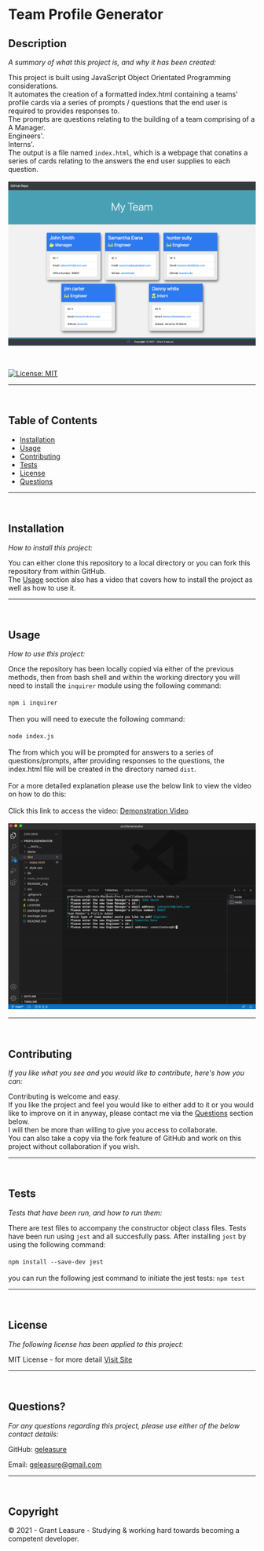 
# Team Profile Generator

## Description 

*A summary of what this project is, and why it has been created:*

This project is built using JavaScript Object Orientated Programming considerations. <br> It automates the creation of a formatted index.html containing a teams' profile cards via a series of prompts / questions that the end user is required to provides responses to. <br> The prompts are questions relating to the building of a team comprising of a <br> A Manager. <br> Engineers'. <br> Interns'. <br> The output is a file named ```index.html```, which is a webpage that conatins a series of cards relating to the answers the end user supplies to each question. <br><br> ![screenshot](./README_img/screenshot_01.PNG)

<br>

[![License: MIT](https://img.shields.io/badge/License-MIT-yellow.svg)](https://opensource.org/licenses/MIT)

---

<br>


## Table of Contents       
   * [Installation](#installation)
   * [Usage](#usage)
   * [Contributing](#contributing)    
   * [Tests](#tests)    
   * [License](#license)
   * [Questions](#questions)
---

<br>

## Installation

*How to install this project:*

You can either clone this repository to a local directory or you can fork this repository from within GitHub. <br> The [Usage](#usage) section also has a video that covers how to install the project as well as how to use it.

 
---

<br>

## Usage 

*How to use this project:*

Once the repository has been locally copied via either of the previous methods, then from bash shell and within the working directory you will need to install the ```inquirer``` module using the following command: <br><br> ```npm i inquirer``` <br><br> Then you will need to execute the following command: <br><br> ```node index.js``` <br><br> The from which you will be prompted for answers to a series of questions/prompts, after providing responses to the questions, the index.html file will be created in the directory named ```dist```. <br> <br> For a more detailed explanation please use the below link to view the video on how to do this: <br><br> Click this link to access the video: [Demonstration Video](https://youtu.be/-9_rYwq7uSY) <br> <br>![Demo gif](./demo/video22.gif)


---

<br>

## Contributing

*If you like what you see and you would like to contribute, here's how you can:*

Contributing is welcome and easy. <br> If you like the project and feel you would like to either add to it or you would like to improve on it in anyway, please contact me via the [Questions](#questions) section below. <br> I will then be more than willing to give you access to collaborate. <br>You can also take a copy via the fork feature of GitHub and work on this project without collaboration if you wish.

 
---

<br>

## Tests

*Tests that have been run, and how to run them:*

There are test files to accompany the constructor object class files. Tests have been run using ```jest``` and all succesfully pass. After installing ```jest``` by using the following command: <br><br> ```npm install --save-dev jest``` <br><br> you can run the following jest command to initiate the jest tests:
```npm test```

---

<br>

## License

*The following license has been applied to this project:*

MIT License - for more detail [Visit Site](https://opensource.org/licenses/MIT)


---

<br>

## Questions?

*For any questions regarding this project, please use either of the below contact details:*

GitHub: [geleasure](https://github.com/geleasure)

Email: geleasure@gmail.com


---

<br>

## Copyright

© 2021 - Grant Leasure - Studying & working hard towards becoming a competent developer. 

